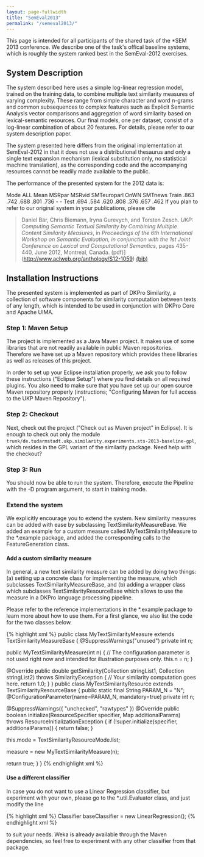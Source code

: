 ```yaml
---
layout: page-fullwidth
title: "SemEval2013"
permalink: "/semeval2013/"
---
```


This page is intended for all participants of the shared task of the *SEM 2013 conference. We describe one of the task's offical baseline systems, which is roughly the system ranked best in the SemEval-2012 exercises.

## System Description
The system described here uses a simple log-linear regression model, trained on the training data, to combine multiple text similarity measures of varying complexity. These range from simple character and word n-grams and common subsequences to complex features such as Explicit Semantic Analysis vector comparisons and aggregation of word similarity based on lexical-semantic resources. Our ﬁnal models, one per dataset, consist of a log-linear combination of about 20 features. For details, please refer to our system description paper.

The system presented here differs from the original implementation at SemEval-2012 in that it does not use a distributional thesaurus and only a single text expansion mechanism (lexical substitution only, no statistical machine translation), as the corresponding code and the accompanying resources cannot be readily made available to the public.

The performance of the presented system for the 2012 data is:

Mode	ALL	Mean	MSRpar	MSRvid	SMTeuroparl	OnWN	SMTnews
Train	.863	.742	.688	.801	.736	-	-
Test	.694	.584	.620	.808	.376	.657	.462
If you plan to refer to our original system in your publications, please cite

> Daniel Bär, Chris Biemann, Iryna Gurevych, and Torsten Zesch. *UKP: Computing Semantic Textual Similarity by Combining Multiple Content Similarity Measures*, in _Proceedings of the 6th International Workshop on Semantic Evaluation, in conjunction with the 1st Joint Conference on Lexical and Computational Semantics_, pages 435-440, June 2012, Montreal, Canada. (pdf)](http://www.aclweb.org/anthology/S12-1059) [(bib)](http://www.aclweb.org/anthology/S12-1059.bib)


## Installation Instructions
The presented system is implemented as part of DKPro Similarity, a collection of software components for similarity computation between texts of any length, which is intended to be used in conjunction with DKPro Core and Apache UIMA.

### Step 1: Maven Setup
The project is implemented as a Java Maven project. It makes use of some libraries that are not readily available in public Maven repositories. Therefore we have set up a Maven repository which provides these libraries as well as releases of this project.

In order to set up your Eclipse installation properly, we ask you to follow these instructions ("Eclipse Setup") where you find details on all required plugins. You also need to make sure that you have set up our open source Maven repository properly (instructions; "Configuring Maven for full access to the UKP Maven Repository").

### Step 2: Checkout
Next, check out the project ("Check out as Maven project" in Eclipse). It is enough to check out only the module `trunk/de.tudarmstadt.ukp.similarity.experiments.sts-2013-baseline-gpl`, which resides in the GPL variant of the similarity package. Need help with the checkout?

### Step 3: Run
You should now be able to run the system. Therefore, execute the Pipeline with the -D program argument, to start in training mode.

### Extend the system
We explicitly encourage you to extend the system. New similarity measures can be added with ease by subclassing TextSimilarityMeasureBase. We added an example for a custom measure called MyTextSimilarityMeasure to the *.example package, and added the corresponding calls to the FeatureGeneration class.

#### Add a custom similarity measure
In general, a new text similarity measure can be added by doing two things: (a) setting up a concrete class for implementing the measure, which subclasses TextSimilarityMeasureBase, and (b) adding a wrapper class which subclasses TextSimilarityResourceBase which allows to use the measure in a DKPro language processing pipeline.

Please refer to the reference implementations in the *.example package to learn more about how to use them. For a first glance, we also list the code for the two classes below.

{% highlight xml %}
public class MyTextSimilarityMeasure
extends TextSimilarityMeasureBase
{
@SuppressWarnings("unused")
private int n;

public MyTextSimilarityMeasure(int n)
{
// The configuration parameter is not used right now and intended for illustration purposes only.
this.n = n;
}

@Override
public double getSimilarity(Collection<String> stringList1,
Collection<String> stringList2)
throws SimilarityException
{
// Your similarity computation goes here.
return 1.0;
}
}
public class MyTextSimilarityResource
extends TextSimilarityResourceBase
{
public static final String PARAM_N = "N";
@ConfigurationParameter(name=PARAM_N, mandatory=true)
private int n;

@SuppressWarnings({ "unchecked", "rawtypes" })
@Override
public boolean initialize(ResourceSpecifier specifier, Map additionalParams)
throws ResourceInitializationException
{
if (!super.initialize(specifier, additionalParams)) {
return false;
}

this.mode = TextSimilarityResourceMode.list;

measure = new MyTextSimilarityMeasure(n);

return true;
}
}
{% endhighlight xml %}


#### Use a different classifier
In case you do not want to use a Linear Regression classifier, but experiment with your own, please go to the *.util.Evaluator class, and just modify the line

{% highlight xml %}
Classifier baseClassifier = new LinearRegression();
{% endhighlight xml %}


to suit your needs. Weka is already available through the Maven dependencies, so feel free to experiment with any other classifier from that package.